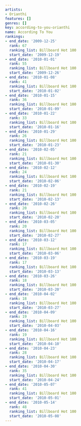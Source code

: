 ```yaml
---
artists:
- Orianthi
features: []
genres: []
key: according-to-you-orianthi
name: According To You
rankings:
- end_date: '2009-12-25'
  rank: 67
  ranking_list: Billboard Hot 100
  start_date: '2009-12-19'
- end_date: '2010-01-01'
  rank: 55
  ranking_list: Billboard Hot 100
  start_date: '2009-12-26'
- end_date: '2010-01-08'
  rank: 41
  ranking_list: Billboard Hot 100
  start_date: '2010-01-02'
- end_date: '2010-01-15'
  rank: 36
  ranking_list: Billboard Hot 100
  start_date: '2010-01-09'
- end_date: '2010-01-22'
  rank: 33
  ranking_list: Billboard Hot 100
  start_date: '2010-01-16'
- end_date: '2010-01-29'
  rank: 26
  ranking_list: Billboard Hot 100
  start_date: '2010-01-23'
- end_date: '2010-02-05'
  rank: 21
  ranking_list: Billboard Hot 100
  start_date: '2010-01-30'
- end_date: '2010-02-12'
  rank: 24
  ranking_list: Billboard Hot 100
  start_date: '2010-02-06'
- end_date: '2010-02-19'
  rank: 21
  ranking_list: Billboard Hot 100
  start_date: '2010-02-13'
- end_date: '2010-02-26'
  rank: 20
  ranking_list: Billboard Hot 100
  start_date: '2010-02-20'
- end_date: '2010-03-05'
  rank: 20
  ranking_list: Billboard Hot 100
  start_date: '2010-02-27'
- end_date: '2010-03-12'
  rank: 17
  ranking_list: Billboard Hot 100
  start_date: '2010-03-06'
- end_date: '2010-03-19'
  rank: 17
  ranking_list: Billboard Hot 100
  start_date: '2010-03-13'
- end_date: '2010-03-26'
  rank: 18
  ranking_list: Billboard Hot 100
  start_date: '2010-03-20'
- end_date: '2010-04-02'
  rank: 18
  ranking_list: Billboard Hot 100
  start_date: '2010-03-27'
- end_date: '2010-04-09'
  rank: 19
  ranking_list: Billboard Hot 100
  start_date: '2010-04-03'
- end_date: '2010-04-16'
  rank: 19
  ranking_list: Billboard Hot 100
  start_date: '2010-04-10'
- end_date: '2010-04-23'
  rank: 28
  ranking_list: Billboard Hot 100
  start_date: '2010-04-17'
- end_date: '2010-04-30'
  rank: 35
  ranking_list: Billboard Hot 100
  start_date: '2010-04-24'
- end_date: '2010-05-07'
  rank: 41
  ranking_list: Billboard Hot 100
  start_date: '2010-05-01'
- end_date: '2010-05-14'
  rank: 48
  ranking_list: Billboard Hot 100
  start_date: '2010-05-08'
---
```



